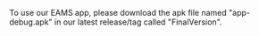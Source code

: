 To use our EAMS app, please download the apk file named "app-debug.apk" in our latest release/tag called "FinalVersion".
